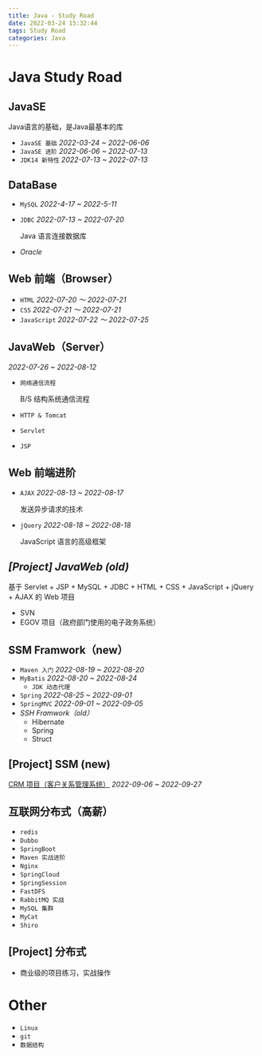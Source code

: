 ```yaml
---
title: Java - Study Road
date: 2022-03-24 15:32:44
tags: Study Road
categories: Java
---
```


# Java Study Road

## JavaSE

Java语言的基础，是Java最基本的库

- `JavaSE 基础` *2022-03-24 ~ 2022-06-06*
- `JavaSE 进阶` *2022-06-06 ~ 2022-07-13*
- `JDK14 新特性` *2022-07-13 ~ 2022-07-13*

## DataBase

- `MySQL` *2022-4-17 ~ 2022-5-11*

- `JDBC` *2022-07-13 ~ 2022-07-20*

  Java 语言连接数据库

- *Oracle*

## Web 前端（Browser）

- `HTML` *2022-07-20 ～ 2022-07-21*
- `CSS` *2022-07-21 ～ 2022-07-21*
- `JavaScript` *2022-07-22 ～ 2022-07-25*

## JavaWeb（Server）

*2022-07-26 ~ 2022-08-12*

- `网络通信流程`

  B/S 结构系统通信流程

- `HTTP & Tomcat`

- `Servlet`

- `JSP`

## Web 前端进阶

- `AJAX` *2022-08-13 ~ 2022-08-17*

  发送异步请求的技术

- `jQuery` *2022-08-18 ~ 2022-08-18*

  JavaScript 语言的高级框架

## *[Project] JavaWeb (old)*

基于 Servlet + JSP + MySQL + JDBC + HTML + CSS + JavaScript + jQuery + AJAX 的 Web 项目

- SVN
- EGOV 项目（政府部门使用的电子政务系统）

## SSM Framwork（new）

- `Maven 入门` *2022-08-19 ~ 2022-08-20*
- `MyBatis` *2022-08-20 ~ 2022-08-24*
  - `JDK 动态代理`
- `Spring` *2022-08-25 ~ 2022-09-01*
- `SpringMVC` *2022-09-01 ~ 2022-09-05*
- *SSH Framwork（old）*
  - Hibernate
  - Spring
  - Struct

## [Project] SSM (new)

[CRM 项目（客户关系管理系统）](https://wataaaame.github.io/2022/09/06/Project%20-%20CRM%20%E5%AE%A2%E6%88%B7%E7%AE%A1%E7%90%86%E7%B3%BB%E7%BB%9F/) *2022-09-06 ~ 2022-09-27*

## 互联网分布式（高薪）

- `redis`
- `Dubbo`
- `SpringBoot`
- `Maven 实战进阶`
- `Nginx`
- `SpringCloud`
- `SpringSession`
- `FastDFS`
- `RabbitMQ 实战`
- `MySQL 集群`
- `MyCat`
- `Shiro`

## [Project] 分布式

- 商业级的项目练习，实战操作

# Other

- `Linux`
- `git`
- `数据结构`
